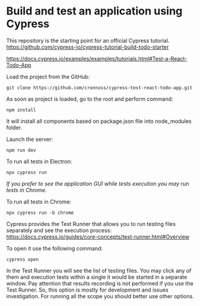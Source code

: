 # Build and test an application using Cypress

This repository is the starting point for an official Cypress tutorial. https://github.com/cypress-io/cypress-tutorial-build-todo-starter

https://docs.cypress.io/examples/examples/tutorials.html#Test-a-React-Todo-App

Load the project from the GitHub:
```
git clone https://github.com/cronnoss/cypress-test-react-todo-app.git
```

As soon as project is loaded, go to the root and perform command:
```
npm install
```
It will install all components based on package.json file into node_modules folder.

Launch the server:
```
npm run dev
```
To run all tests in Electron:
```
npx cypress run
```
*If you prefer to see the application GUI while tests execution you may run tests in Chrome.*

To run all tests in Chrome:
```
npx cypress run -b chrome
```
Cypress provides the Test Runner that allows you to run testing files separately and see 
the execution process:  https://docs.cypress.io/guides/core-concepts/test-runner.html#Overview

To open it use the following command:
```
cypress open
```
In the Test Runner you will see the list of testing files. You may click any of them and execution 
tests within a single it would be started in a separate window. Pay attention that results recording 
is not performed if you use the Test Runner. So, this option is mostly for 
development and issues investigation. For running all the scope you should better use other options.
